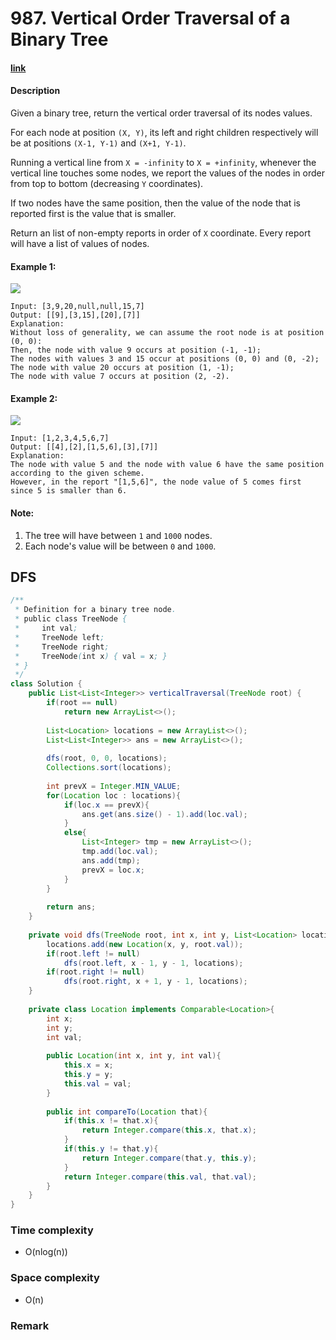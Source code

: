 # 987. Vertical Order Traversal of a Binary Tree

#### [link](https://leetcode.com/problems/vertical-order-traversal-of-a-binary-tree/)

#### Description
Given a binary tree, return the vertical order traversal of its nodes values.

For each node at position `(X, Y)`, its left and right children respectively will be at positions `(X-1, Y-1)` and `(X+1, Y-1)`.

Running a vertical line from `X = -infinity` to `X = +infinity`, whenever the vertical line touches some nodes, we report the values of the nodes in order from top to bottom (decreasing `Y` coordinates).

If two nodes have the same position, then the value of the node that is reported first is the value that is smaller.

Return an list of non-empty reports in order of `X` coordinate.  Every report will have a list of values of nodes.

#### Example 1:
![](https://assets.leetcode.com/uploads/2019/01/31/1236_example_1.PNG)
```
Input: [3,9,20,null,null,15,7]
Output: [[9],[3,15],[20],[7]]
Explanation: 
Without loss of generality, we can assume the root node is at position (0, 0):
Then, the node with value 9 occurs at position (-1, -1);
The nodes with values 3 and 15 occur at positions (0, 0) and (0, -2);
The node with value 20 occurs at position (1, -1);
The node with value 7 occurs at position (2, -2).
```
#### Example 2:
![](https://assets.leetcode.com/uploads/2019/01/31/tree2.png)
```
Input: [1,2,3,4,5,6,7]
Output: [[4],[2],[1,5,6],[3],[7]]
Explanation: 
The node with value 5 and the node with value 6 have the same position according to the given scheme.
However, in the report "[1,5,6]", the node value of 5 comes first since 5 is smaller than 6.
```

#### Note:
1. The tree will have between `1` and `1000` nodes.
2. Each node's value will be between `0` and `1000`.

## DFS
```java
/**
 * Definition for a binary tree node.
 * public class TreeNode {
 *     int val;
 *     TreeNode left;
 *     TreeNode right;
 *     TreeNode(int x) { val = x; }
 * }
 */
class Solution {
    public List<List<Integer>> verticalTraversal(TreeNode root) {
        if(root == null)
            return new ArrayList<>();
            
        List<Location> locations = new ArrayList<>();
        List<List<Integer>> ans = new ArrayList<>();
        
        dfs(root, 0, 0, locations);
        Collections.sort(locations);
        
        int prevX = Integer.MIN_VALUE;
        for(Location loc : locations){
            if(loc.x == prevX){
                ans.get(ans.size() - 1).add(loc.val);
            }
            else{
                List<Integer> tmp = new ArrayList<>();
                tmp.add(loc.val);
                ans.add(tmp);
                prevX = loc.x;
            }
        }
        
        return ans;
    }
    
    private void dfs(TreeNode root, int x, int y, List<Location> locations){
        locations.add(new Location(x, y, root.val));
        if(root.left != null)
            dfs(root.left, x - 1, y - 1, locations);
        if(root.right != null)
            dfs(root.right, x + 1, y - 1, locations);
    }
    
    private class Location implements Comparable<Location>{
        int x;
        int y;
        int val;
        
        public Location(int x, int y, int val){
            this.x = x;
            this.y = y;
            this.val = val;
        }
        
        public int compareTo(Location that){
            if(this.x != that.x){
                return Integer.compare(this.x, that.x);
            }
            if(this.y != that.y){
                return Integer.compare(that.y, this.y);
            }
            return Integer.compare(this.val, that.val);
        }
    }
}
```
### Time complexity
* O(nlog(n))
### Space complexity
* O(n)
### Remark